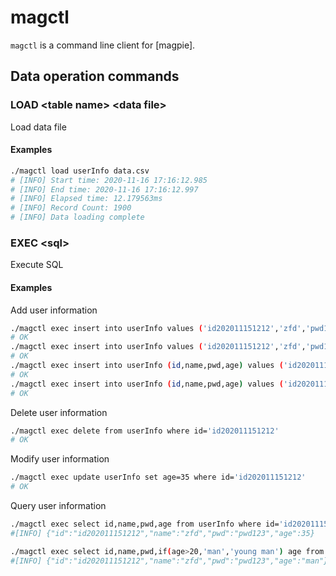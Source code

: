 magctl
========

`magctl` is a command line client for [magpie].



## Data operation commands

### LOAD  \<table name\> \<data file\>

Load data file

#### Examples

```bash
./magctl load userInfo data.csv
# [INFO] Start time: 2020-11-16 17:16:12.985 
# [INFO] End time: 2020-11-16 17:16:12.997 
# [INFO] Elapsed time: 12.179563ms 
# [INFO] Record Count: 1900 
# [INFO] Data loading complete 
```

### EXEC \<sql\>

Execute SQL

#### Examples

Add user information

```bash
./magctl exec insert into userInfo values ('id202011151212','zfd','pwd123',32)
# OK
./magctl exec insert into userInfo values ('id202011151212','zfd','pwd123',32),('id202011151215','lm','pwd456',31)
# OK
./magctl exec insert into userInfo (id,name,pwd,age) values ('id202011151212','zfd','pwd123',32)
# OK
./magctl exec insert into userInfo (id,name,pwd,age) values ('id202011151212','zfd','pwd123',32),('id202011151215','lm','pwd456',31)
# OK
```

Delete user information

```bash
./magctl exec delete from userInfo where id='id202011151212'
# OK
```

Modify user information

```bash
./magctl exec update userInfo set age=35 where id='id202011151212'
# OK
```


Query user information

```bash
./magctl exec select id,name,pwd,age from userInfo where id='id202011151212'
#[INFO] {"id":"id202011151212","name":"zfd","pwd":"pwd123","age":35} 

./magctl exec select id,name,pwd,if(age>20,'man','young man') age from userInfo where id='id202011151212'
#[INFO] {"id":"id202011151212","name":"zfd","pwd":"pwd123","age":"man"} 

```